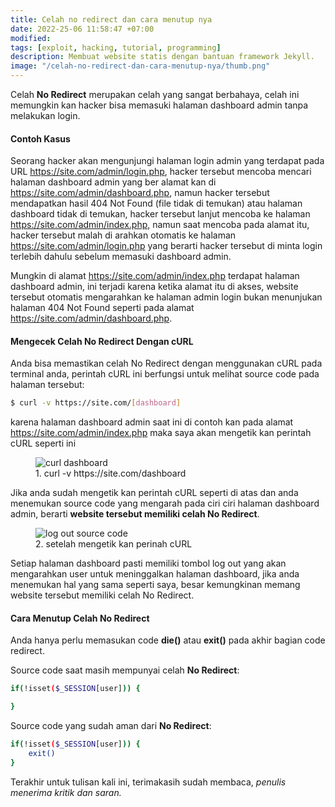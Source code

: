 ```yaml
---
title: Celah no redirect dan cara menutup nya
date: 2022-25-06 11:58:47 +07:00
modified:
tags: [exploit, hacking, tutorial, programming]
description: Membuat website statis dengan bantuan framework Jekyll.
image: "/celah-no-redirect-dan-cara-menutup-nya/thumb.png"
---
```



Celah **No Redirect** merupakan celah yang sangat berbahaya, celah ini memungkin kan hacker bisa memasuki halaman dashboard admin tanpa melakukan login.

#### Contoh Kasus
Seorang hacker akan mengunjungi halaman login admin yang terdapat pada URL <a href="#">https://site.com/admin/login.php</a>, hacker tersebut mencoba mencari halaman dashboard admin yang ber alamat kan di <a href="#">https://site.com/admin/dashboard.php</a>, namun hacker tersebut mendapatkan hasil 404 Not Found (file tidak di temukan) atau halaman dashboard tidak di temukan, hacker tersebut lanjut mencoba ke halaman <a href="#">https://site.com/admin/index.php</a>, namun saat mencoba pada alamat itu, hacker tersebut malah di arahkan otomatis ke halaman <a href="#">https://site.com/admin/login.php</a> yang berarti hacker tersebut di minta login terlebih dahulu sebelum memasuki dashboard admin.

Mungkin di alamat <a href="#">https://site.com/admin/index.php</a> terdapat halaman dashboard admin, ini terjadi karena ketika alamat itu di akses, website tersebut otomatis mengarahkan ke halaman admin login bukan menunjukan halaman 404 Not Found seperti pada alamat <a href="#">https://site.com/admin/dashboard.php</a>.

#### Mengecek Celah No Redirect Dengan cURL
Anda bisa memastikan celah No Redirect dengan menggunakan cURL pada terminal anda, perintah cURL ini berfungsi untuk melihat source code pada halaman tersebut:

```bash
$ curl -v https://site.com/[dashboard]
```

karena halaman dashboard admin saat ini di contoh kan pada alamat <a href="#">https://site.com/admin/index.php</a> maka saya akan mengetik kan perintah cURL seperti ini

<figure>
<img src="https://f.top4top.io/p_2397muc6r1.png" alt="curl dashboard">
<figcaption>1. curl -v https://site.com/dashboard</figcaption>
</figure>

Jika anda sudah mengetik kan perintah cURL seperti di atas dan anda menemukan source code yang mengarah pada ciri ciri halaman dashboard admin, berarti **website tersebut memiliki celah No Redirect**.

<figure>
<img src="https://l.top4top.io/p_2397vzoyu1.png" alt="log out source code">
<figcaption>2. setelah mengetik kan perinah cURL</figcaption>
</figure>

Setiap halaman dashboard pasti memiliki tombol log out yang akan mengarahkan user untuk meninggalkan halaman dashboard, jika anda menemukan hal yang sama seperti saya, besar kemungkinan memang website tersebut memiliki celah No Redirect.

#### Cara Menutup Celah No Redirect

Anda hanya perlu memasukan code **die()** atau **exit()** pada akhir bagian code redirect.

Source code saat masih mempunyai celah **No Redirect**:
```bash
if(!isset($_SESSION[user])) { 

}
```

Source code yang sudah aman dari **No Redirect**:
```bash
if(!isset($_SESSION[user])) { 
    exit()
}
```

Terakhir untuk tulisan kali ini, terimakasih sudah membaca, _penulis menerima kritik dan saran._

